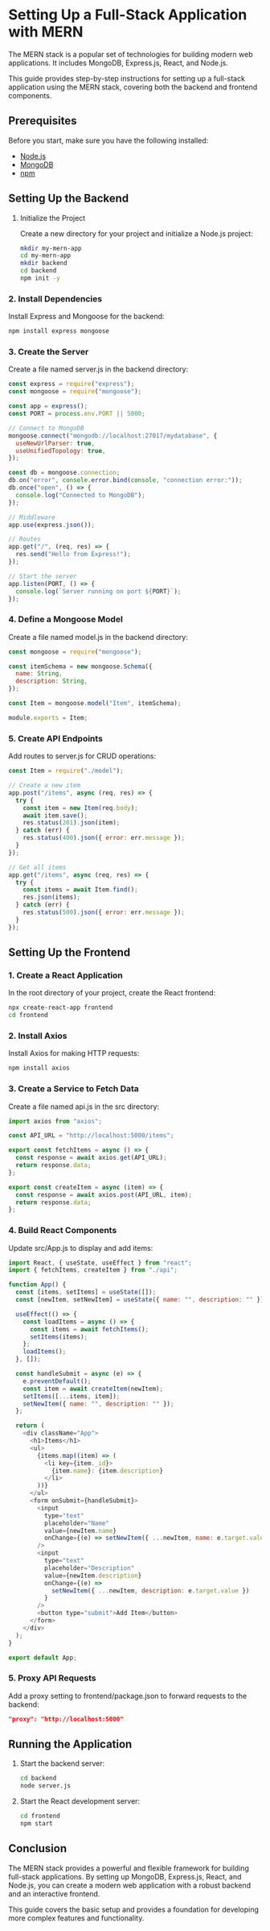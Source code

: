 # Setting Up a Full-Stack Application with MERN

The MERN stack is a popular set of technologies for building modern web applications. It includes MongoDB, Express.js, React, and Node.js.

This guide provides step-by-step instructions for setting up a full-stack application using the MERN stack, covering both the backend and frontend components.

## Prerequisites

Before you start, make sure you have the following installed:

- [Node.js](https://nodejs.org/)
- [MongoDB](https://www.mongodb.com/try/download/community)
- [npm](https://www.npmjs.com/)

## Setting Up the Backend

1. Initialize the Project

    Create a new directory for your project and initialize a Node.js project:

    ```bash
    mkdir my-mern-app
    cd my-mern-app
    mkdir backend
    cd backend
    npm init -y
    ```

### 2. Install Dependencies

Install Express and Mongoose for the backend:

```bash
npm install express mongoose
```

### 3. Create the Server

Create a file named server.js in the backend directory:

```js
const express = require("express");
const mongoose = require("mongoose");

const app = express();
const PORT = process.env.PORT || 5000;

// Connect to MongoDB
mongoose.connect("mongodb://localhost:27017/mydatabase", {
  useNewUrlParser: true,
  useUnifiedTopology: true,
});

const db = mongoose.connection;
db.on("error", console.error.bind(console, "connection error:"));
db.once("open", () => {
  console.log("Connected to MongoDB");
});

// Middleware
app.use(express.json());

// Routes
app.get("/", (req, res) => {
  res.send("Hello from Express!");
});

// Start the server
app.listen(PORT, () => {
  console.log(`Server running on port ${PORT}`);
});
```

### 4. Define a Mongoose Model

Create a file named model.js in the backend directory:

```js
const mongoose = require("mongoose");

const itemSchema = new mongoose.Schema({
  name: String,
  description: String,
});

const Item = mongoose.model("Item", itemSchema);

module.exports = Item;
```

### 5. Create API Endpoints

Add routes to server.js for CRUD operations:

```js
const Item = require("./model");

// Create a new item
app.post("/items", async (req, res) => {
  try {
    const item = new Item(req.body);
    await item.save();
    res.status(201).json(item);
  } catch (err) {
    res.status(400).json({ error: err.message });
  }
});

// Get all items
app.get("/items", async (req, res) => {
  try {
    const items = await Item.find();
    res.json(items);
  } catch (err) {
    res.status(500).json({ error: err.message });
  }
});
```

## Setting Up the Frontend

### 1. Create a React Application

In the root directory of your project, create the React frontend:

```bash
npx create-react-app frontend
cd frontend
```

### 2. Install Axios

Install Axios for making HTTP requests:

```bash
npm install axios
```

### 3. Create a Service to Fetch Data

Create a file named api.js in the src directory:

```js
import axios from "axios";

const API_URL = "http://localhost:5000/items";

export const fetchItems = async () => {
  const response = await axios.get(API_URL);
  return response.data;
};

export const createItem = async (item) => {
  const response = await axios.post(API_URL, item);
  return response.data;
};
```

### 4. Build React Components

Update src/App.js to display and add items:

```js
import React, { useState, useEffect } from "react";
import { fetchItems, createItem } from "./api";

function App() {
  const [items, setItems] = useState([]);
  const [newItem, setNewItem] = useState({ name: "", description: "" });

  useEffect(() => {
    const loadItems = async () => {
      const items = await fetchItems();
      setItems(items);
    };
    loadItems();
  }, []);

  const handleSubmit = async (e) => {
    e.preventDefault();
    const item = await createItem(newItem);
    setItems([...items, item]);
    setNewItem({ name: "", description: "" });
  };

  return (
    <div className="App">
      <h1>Items</h1>
      <ul>
        {items.map((item) => (
          <li key={item._id}>
            {item.name}: {item.description}
          </li>
        ))}
      </ul>
      <form onSubmit={handleSubmit}>
        <input
          type="text"
          placeholder="Name"
          value={newItem.name}
          onChange={(e) => setNewItem({ ...newItem, name: e.target.value })}
        />
        <input
          type="text"
          placeholder="Description"
          value={newItem.description}
          onChange={(e) =>
            setNewItem({ ...newItem, description: e.target.value })
          }
        />
        <button type="submit">Add Item</button>
      </form>
    </div>
  );
}

export default App;
```

### 5. Proxy API Requests

Add a proxy setting to frontend/package.json to forward requests to the backend:

```json
"proxy": "http://localhost:5000"
```

## Running the Application

1. Start the backend server:

    ```bash
    cd backend
    node server.js
    ```

2. Start the React development server:

    ```bash
    cd frontend
    npm start
    ```

## Conclusion

The MERN stack provides a powerful and flexible framework for building full-stack applications. By setting up MongoDB, Express.js, React, and Node.js, you can create a modern web application with a robust backend and an interactive frontend.

This guide covers the basic setup and provides a foundation for developing more complex features and functionality.
